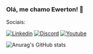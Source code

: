 ### Olá, me chamo Ewerton! 👋

Sociais:

[![Linkedin](https://img.shields.io/badge/LinkedIn-0077B5?style=for-the-badge&logo=linkedin&logoColor=white)](https://www.linkedin.com/in/ewertonlx?lipi=urn%3Ali%3Apage%3Ad_flagship3_profile_view_base_contact_details%3B%2BXvPf9gATIGyN6LLhOKcZw%3D%3D) [![Discord](https://img.shields.io/badge/Discord-7289DA?style=for-the-badge&logo=discord&logoColor=white)](https://discord.com/users/551374220953649181) [![Youtube](https://img.shields.io/badge/YouTube-FF0000?style=for-the-badge&logo=youtube&logoColor=white)](https://youtube.com/@ewertonlx?si=QIS26yN5y9sTujOC)

![Anurag's GitHub stats](https://github-readme-stats.vercel.app/api?username=ewertonlx&show_icons=true&theme=radical)

